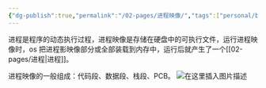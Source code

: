 ```yaml
---
{"dg-publish":true,"permalink":"/02-pages/进程映像/","tags":["personal/blog","os","概念"]}
---
```


进程是程序的动态执行过程，进程映像是存储在硬盘中的可执行文件，运行进程映像时，os 把进程影映像部分或全部装载到内存中，运行后就产生了一个[[02-pages/进程\|进程]]。

进程映像的一般组成：代码段、数据段、栈段、PCB。
![在这里插入图片描述](https://i-blog.csdnimg.cn/blog_migrate/2363624198b46b9e40c6e831d1a6a36b.png)